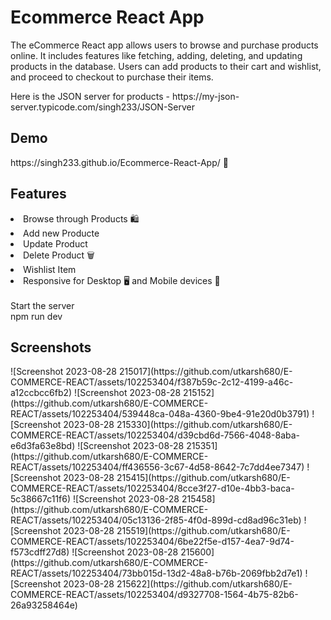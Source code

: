 <h1>Ecommerce React App</h1>

The eCommerce React app allows users to browse and purchase products online. It includes features like fetching, adding, deleting, and updating products in the database. Users can add products to their cart and wishlist, and proceed to checkout to purchase their items.

<p>Here is the JSON server for products - https://my-json-server.typicode.com/singh233/JSON-Server</p>
<h2>Demo</h2>
https://singh233.github.io/Ecommerce-React-App/ 🚀

<h2>Features</h2>

<li>Browse through Products 🛍️</li> 
<li>Add new Producte</li>
<li>Update Product</li>
<li>Delete Product 🗑️</li>
<li>Wishlist Item</li>
<li>Responsive for Desktop 🖥️ and Mobile devices 📱</li><br/>
Start the server
<div>npm run dev</div>

<h2>Screenshots</h2>
![Screenshot 2023-08-28 215017](https://github.com/utkarsh680/E-COMMERCE-REACT/assets/102253404/f387b59c-2c12-4199-a46c-a12ccbcc6fb2)
![Screenshot 2023-08-28 215152](https://github.com/utkarsh680/E-COMMERCE-REACT/assets/102253404/539448ca-048a-4360-9be4-91e20d0b3791)
![Screenshot 2023-08-28 215330](https://github.com/utkarsh680/E-COMMERCE-REACT/assets/102253404/d39cbd6d-7566-4048-8aba-e6d3fa63e8bd)
![Screenshot 2023-08-28 215351](https://github.com/utkarsh680/E-COMMERCE-REACT/assets/102253404/ff436556-3c67-4d58-8642-7c7dd4ee7347)
![Screenshot 2023-08-28 215415](https://github.com/utkarsh680/E-COMMERCE-REACT/assets/102253404/8cce3f27-d10e-4bb3-baca-5c38667c11f6)
![Screenshot 2023-08-28 215458](https://github.com/utkarsh680/E-COMMERCE-REACT/assets/102253404/05c13136-2f85-4f0d-899d-cd8ad96c31eb)
![Screenshot 2023-08-28 215519](https://github.com/utkarsh680/E-COMMERCE-REACT/assets/102253404/6be22f5e-d157-4ea7-9d74-f573cdff27d8)
![Screenshot 2023-08-28 215600](https://github.com/utkarsh680/E-COMMERCE-REACT/assets/102253404/73bb015d-13d2-48a8-b76b-2069fbb2d7e1)
![Screenshot 2023-08-28 215622](https://github.com/utkarsh680/E-COMMERCE-REACT/assets/102253404/d9327708-1564-4b75-82b6-26a93258464e)

